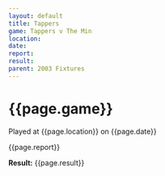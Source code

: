 ```yaml
---
layout: default
title: Tappers
game: Tappers v The Min
location: 
date: 
report: 
result: 
parent: 2003 Fixtures
---
```


# {{page.game}}

Played at {{page.location}} on {{page.date}}

{{page.report}}

**Result:** {{page.result}}
